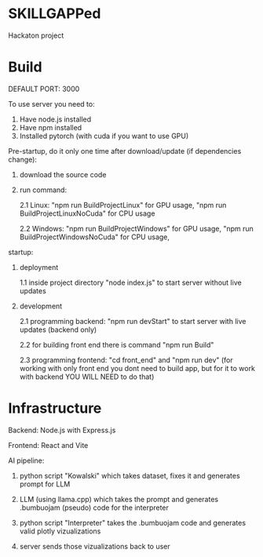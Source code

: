 # SKILLGAPPed

Hackaton project

# Build

DEFAULT PORT: 3000

To use server you need to:
1. Have node.js installed
2. Have npm installed
3. Installed pytorch (with cuda if you want to use GPU)

Pre-startup, do it only one time after download/update (if dependencies change):
1. download the source code
2. run command:

    2.1  Linux: "npm run BuildProjectLinux" for GPU usage, "npm run BuildProjectLinuxNoCuda" for CPU usage

    2.2  Windows: "npm run BuildProjectWindows" for GPU usage, "npm run BuildProjectWindowsNoCuda" for CPU usage,  

startup:
1. deployment

    1.1 inside project directory "node index.js" to start server without live updates

2. development

    2.1 programming backend: "npm run devStart" to start server with live updates (backend only)

    2.2 for building front end there is command "npm run Build"

    2.3 programming frontend: "cd front_end" and "npm run dev" (for working with only front end you dont need to build app, but for it to work with backend YOU WILL NEED to do that) 


# Infrastructure

Backend:
Node.js with Express.js

Frontend: 
React and Vite

AI pipeline:
1. python script "Kowalski" which takes dataset, fixes it and generates prompt for LLM

2. LLM (using llama.cpp) which takes the prompt and generates .bumbuojam (pseudo) code for the interpreter

3. python script "Interpreter" takes the .bumbuojam code and generates valid plotly vizualizations

4. server sends those vizualizations back to user